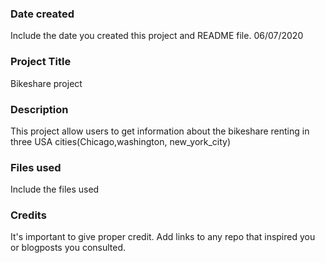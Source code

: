 ### Date created
Include the date you created this project and README file.
06/07/2020
### Project Title
Bikeshare project

### Description
This project allow users to get information about the bikeshare renting in three USA cities(Chicago,washington, new_york_city)

### Files used
Include the files used

### Credits
It's important to give proper credit. Add links to any repo that inspired you or blogposts you consulted.

